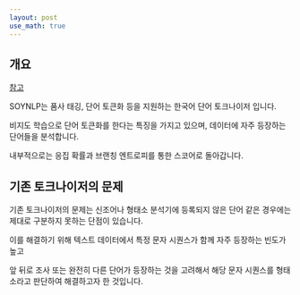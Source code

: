 ```yaml
---
layout: post
use_math: true
---
```



## 개요

[참고](https://wikidocs.net/92961)

SOYNLP는 품사 태깅, 단어 토큰화 등을 지원하는 한국어 단어 토크나이저 입니다.

비지도 학습으로 단어 토큰화를 한다는 특징을 가지고 있으며, 데이터에 자주 등장하는 단어들을 분석합니다.

내부적으로는 응집 확률과 브랜칭 엔트로피를 통한 스코어로 돌아갑니다.

## 기존 토크나이저의 문제

기존 토크나이저의 문제는 신조어나 형태소 분석기에 등록되지 않은 단어 같은 경우에는 제대로 구분하지 못하는 단점이 있습니다.

이를 해결하기 위해 텍스트 데이터에서 특정 문자 시퀀스가 함께 자주 등장하는 빈도가 높고

앞 뒤로 조사 또는 완전히 다른 단어가 등장하는 것을 고려해서 해당 문자 시퀀스를 형태소라고 판단하여 해결하고자 한 것입니다.